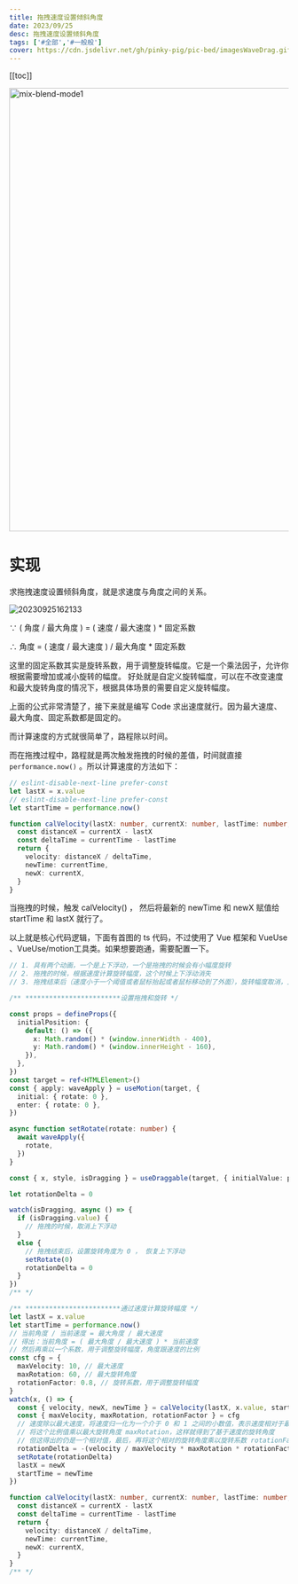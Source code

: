 ```yaml
---
title: 拖拽速度设置倾斜角度
date: 2023/09/25
desc: 拖拽速度设置倾斜角度
tags: ['#全部','#一般般']
cover: https://cdn.jsdelivr.net/gh/pinky-pig/pic-bed/imagesWaveDrag.gif
---
```


[[toc]]

<img loading="lazy" alt="mix-blend-mode1" decoding="async" data-nimg="fill" src="https://cdn.jsdelivr.net/gh/pinky-pig/pic-bed/imagesWaveDrag.gif" width=800 />

# 实现

求拖拽速度设置倾斜角度，就是求速度与角度之间的关系。

![20230925162133](https://cdn.jsdelivr.net/gh/pinky-pig/pic-bed/images20230925162133.png)

∵ ( 角度 / 最大角度 ) = ( 速度 / 最大速度 ) \* 固定系数

∴ 角度 = ( 速度 / 最大速度 ) / 最大角度 \* 固定系数

这里的固定系数其实是旋转系数，用于调整旋转幅度。它是一个乘法因子，允许你根据需要增加或减小旋转的幅度。
好处就是自定义旋转幅度，可以在不改变速度和最大旋转角度的情况下，根据具体场景的需要自定义旋转幅度。

上面的公式非常清楚了，接下来就是编写 Code 求出速度就行。因为最大速度、最大角度、固定系数都是固定的。

而计算速度的方式就很简单了，路程除以时间。

而在拖拽过程中，路程就是两次触发拖拽的时候的差值，时间就直接 `performance.now()` 。所以计算速度的方法如下：

```ts
// eslint-disable-next-line prefer-const
let lastX = x.value
// eslint-disable-next-line prefer-const
let startTime = performance.now()

function calVelocity(lastX: number, currentX: number, lastTime: number, currentTime = performance.now()) {
  const distanceX = currentX - lastX
  const deltaTime = currentTime - lastTime
  return {
    velocity: distanceX / deltaTime,
    newTime: currentTime,
    newX: currentX,
  }
}
```

当拖拽的时候，触发 calVelocity() ， 然后将最新的 newTime 和 newX 赋值给 startTime 和 lastX 就行了。

以上就是核心代码逻辑，下面有首图的 ts 代码，不过使用了 Vue 框架和 VueUse 、VueUse/motion工具类。如果想要跑通，需要配置一下。

```ts
// 1. 具有两个动画，一个是上下浮动，一个是拖拽的时候会有小幅度旋转
// 2. 拖拽的时候，根据速度计算旋转幅度，这个时候上下浮动消失
// 3. 拖拽结束后（速度小于一个阈值或者鼠标抬起或者鼠标移动到了外面），旋转幅度取消，上下浮动重新开始

/** ************************设置拖拽和旋转 */

const props = defineProps({
  initialPosition: {
    default: () => ({
      x: Math.random() * (window.innerWidth - 400),
      y: Math.random() * (window.innerHeight - 160),
    }),
  },
})
const target = ref<HTMLElement>()
const { apply: waveApply } = useMotion(target, {
  initial: { rotate: 0 },
  enter: { rotate: 0 },
})

async function setRotate(rotate: number) {
  await waveApply({
    rotate,
  })
}

const { x, style, isDragging } = useDraggable(target, { initialValue: props.initialPosition })

let rotationDelta = 0

watch(isDragging, async () => {
  if (isDragging.value) {
    // 拖拽的时候，取消上下浮动
  }
  else {
    // 拖拽结束后，设置旋转角度为 0 ， 恢复上下浮动
    setRotate(0)
    rotationDelta = 0
  }
})
/** */

/** ************************通过速度计算旋转幅度 */
let lastX = x.value
let startTime = performance.now()
// 当前角度 / 当前速度 = 最大角度 / 最大速度
// 得出：当前角度 = ( 最大角度 / 最大速度 ) * 当前速度
// 然后再乘以一个系数，用于调整旋转幅度，角度跟速度的比例
const cfg = {
  maxVelocity: 10, // 最大速度
  maxRotation: 60, // 最大旋转角度
  rotationFactor: 0.8, // 旋转系数，用于调整旋转幅度
}
watch(x, () => {
  const { velocity, newX, newTime } = calVelocity(lastX, x.value, startTime)
  const { maxVelocity, maxRotation, rotationFactor } = cfg
  // 速度除以最大速度，将速度归一化为一个介于 0 和 1 之间的小数值，表示速度相对于最大速度的比例。
  // 将这个比例值乘以最大旋转角度 maxRotation，这样就得到了基于速度的旋转角度
  // 但这得出的仍是一个相对值，最后，再将这个相对的旋转角度乘以旋转系数 rotationFactor，以调整最终的旋转幅度。
  rotationDelta = -(velocity / maxVelocity * maxRotation * rotationFactor)
  setRotate(rotationDelta)
  lastX = newX
  startTime = newTime
})

function calVelocity(lastX: number, currentX: number, lastTime: number, currentTime = performance.now()) {
  const distanceX = currentX - lastX
  const deltaTime = currentTime - lastTime
  return {
    velocity: distanceX / deltaTime,
    newTime: currentTime,
    newX: currentX,
  }
}
/** */
```
